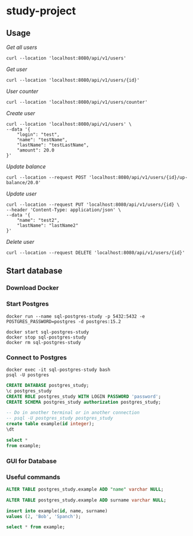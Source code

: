 # study-project

## Usage

*Get all users*

```shell
curl --location 'localhost:8080/api/v1/users'
```

*Get user*

```shell
curl --location 'localhost:8080/api/v1/users/{id}'
```

*User counter*

```shell
curl --location 'localhost:8080/api/v1/users/counter'
```

*Create user*

```shell
curl --location 'localhost:8080/api/v1/users' \
--data '{
    "login": "test",
    "name": "testName",
    "lastName": "testLastName",
    "amount": 20.0
}'
```
*Update balance*

```shell
curl --location --request POST 'localhost:8080/api/v1/users/{id}/up-balance/20.0'
```

*Update user*

```shell
curl --location --request PUT 'localhost:8080/api/v1/users/{id} \
--header 'Content-Type: application/json' \
--data '{
    "name": "test2",
    "lastName": "lastName2"
}'
```

*Delete user*

```shell
curl --location --request DELETE 'localhost:8080/api/v1/users/{id}'
```

## Start database

### Download Docker

### Start Postgres

```shell
docker run --name sql-postgres-study -p 5432:5432 -e POSTGRES_PASSWORD=postgres -d postgres:15.2

docker start sql-postgres-study
docker stop sql-postgres-study
docker rm sql-postgres-study
```

### Connect to Postgres

```shell
docker exec -it sql-postgres-study bash
psql -U postgres
```

```sql
CREATE DATABASE postgres_study;
\c postgres_study
CREATE ROLE postgres_study WITH LOGIN PASSWORD 'password';
CREATE SCHEMA postgres_study authorization postgres_study;

-- Do in another terminal or in another connection
-- psql -U postgres_study postgres_study
create table example(id integer);
\dt

select *
from example;
```

### GUI for Database

### Useful commands

```sql
ALTER TABLE postgres_study.example ADD "name" varchar NULL;

ALTER TABLE postgres_study.example ADD surname varchar NULL;

insert into example(id, name, surname)
values (2, 'Bob', 'Spanch');

select * from example;
```